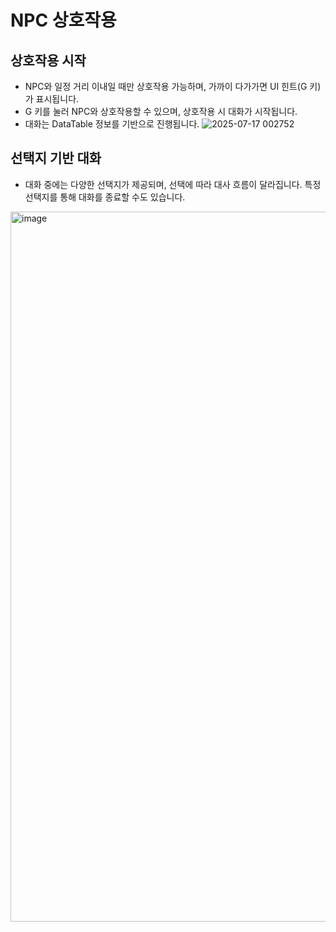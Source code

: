 # NPC 상호작용
## 상호작용 시작
* NPC와 일정 거리 이내일 때만 상호작용 가능하며, 가까이 다가가면 UI 힌트(G 키)가 표시됩니다.
* G 키를 눌러 NPC와 상호작용할 수 있으며, 상호작용 시 대화가 시작됩니다.
* 대화는 DataTable 정보를 기반으로 진행됩니다.
![2025-07-17 002752](https://github.com/user-attachments/assets/232fb41c-b7f2-4050-811d-3093daecba8d)

## 선택지 기반 대화
* 대화 중에는 다양한 선택지가 제공되며, 선택에 따라 대사 흐름이 달라집니다. 특정 선택지를 통해 대화를 종료할 수도 있습니다.
<img width="1958" height="1136" alt="image" src="https://github.com/user-attachments/assets/b3e3119a-a052-4bc5-9020-b2339d50d64b" />
